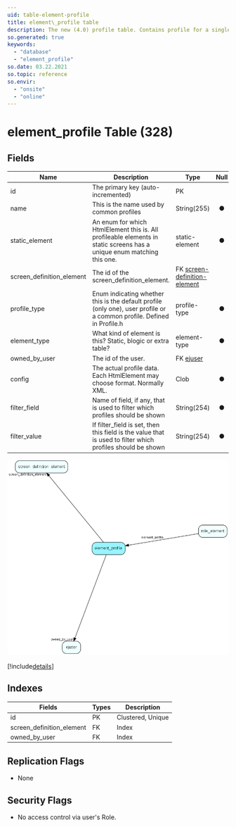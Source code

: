 ```yaml
---
uid: table-element-profile
title: element\_profile table
description: The new (4.0) profile table. Contains profile for a single Html-element. Connected through element_profile_link
so.generated: true
keywords:
  - "database"
  - "element_profile"
so.date: 03.22.2021
so.topic: reference
so.envir:
  - "onsite"
  - "online"
---
```


# element\_profile Table (328)

## Fields

| Name | Description | Type | Null |
|------|-------------|------|:----:|
|id|The primary key (auto-incremented)|PK| |
|name|This is the name used by common profiles|String(255)|&#x25CF;|
|static\_element|An enum for which HtmlElement this is. All profileable elements in static screens has a unique enum matching this one.|static-element|&#x25CF;|
|screen\_definition\_element|The id of the screen_definition_element.|FK [screen-definition-element](screen-definition-element.md)| |
|profile\_type|Enum indicating whether this is the default profile (only one), user profile or a common profile. Defined in Profile.h|profile-type|&#x25CF;|
|element\_type|What kind of element is this? Static, blogic or extra table?|element-type|&#x25CF;|
|owned\_by\_user|The id of the user.|FK [ejuser](ejuser.md)| |
|config|The actual profile data. Each HtmlElement may choose format. Normally XML.|Clob|&#x25CF;|
|filter\_field|Name of field, if any, that is used to filter which profiles should be shown|String(254)|&#x25CF;|
|filter\_value|If filter_field is set, then this field is the value that is used to filter which profiles should be shown|String(254)|&#x25CF;|


![element_profile table relationship diagram](./media/element_profile.png)

[!include[details](./includes/element-profile.md)]

## Indexes

| Fields | Types | Description |
|--------|-------|-------------|
|id |PK |Clustered, Unique |
|screen\_definition\_element |FK |Index |
|owned\_by\_user |FK |Index |

## Replication Flags

* None

## Security Flags

* No access control via user's Role.

